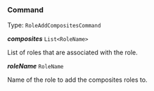 

### Command

Type: `RoleAddCompositesCommand`



  
<article>

***composites*** `List<RoleName>` 

List of roles that are associated with the role.

</article>
<article>

***roleName*** `RoleName` 

Name of the role to add the composites roles to.

</article>

